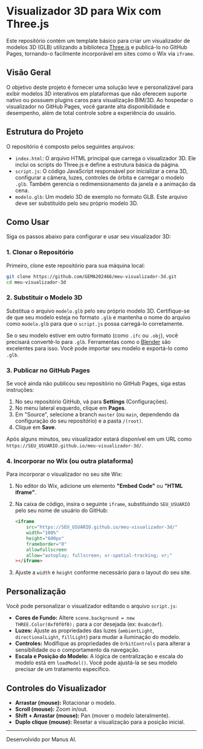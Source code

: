 # Visualizador 3D para Wix com Three.js

Este repositório contém um template básico para criar um visualizador de modelos 3D (GLB) utilizando a biblioteca [Three.js](https://threejs.org/) e publicá-lo no GitHub Pages, tornando-o facilmente incorporável em sites como o Wix via `iframe`.

## Visão Geral

O objetivo deste projeto é fornecer uma solução leve e personalizável para exibir modelos 3D interativos em plataformas que não oferecem suporte nativo ou possuem plugins caros para visualização BIM/3D. Ao hospedar o visualizador no GitHub Pages, você garante alta disponibilidade e desempenho, além de total controle sobre a experiência do usuário.

## Estrutura do Projeto

O repositório é composto pelos seguintes arquivos:

*   `index.html`: O arquivo HTML principal que carrega o visualizador 3D. Ele inclui os scripts do Three.js e define a estrutura básica da página.
*   `script.js`: O código JavaScript responsável por inicializar a cena 3D, configurar a câmera, luzes, controles de órbita e carregar o modelo `.glb`. Também gerencia o redimensionamento da janela e a animação da cena.
*   `modelo.glb`: Um modelo 3D de exemplo no formato GLB. Este arquivo deve ser substituído pelo seu próprio modelo 3D.

## Como Usar

Siga os passos abaixo para configurar e usar seu visualizador 3D:

### 1. Clonar o Repositório

Primeiro, clone este repositório para sua máquina local:

```bash
git clone https://github.com/GEMA202466/meu-visualizador-3d.git
cd meu-visualizador-3d
```

### 2. Substituir o Modelo 3D

Substitua o arquivo `modelo.glb` pelo seu próprio modelo 3D. Certifique-se de que seu modelo esteja no formato `.glb` e mantenha o nome do arquivo como `modelo.glb` para que o `script.js` possa carregá-lo corretamente.

Se o seu modelo estiver em outro formato (como `.ifc` ou `.obj`), você precisará convertê-lo para `.glb`. Ferramentas como o [Blender](https://www.blender.org/) são excelentes para isso. Você pode importar seu modelo e exportá-lo como `.glb`.

### 3. Publicar no GitHub Pages

Se você ainda não publicou seu repositório no GitHub Pages, siga estas instruções:

1.  No seu repositório GitHub, vá para **Settings** (Configurações).
2.  No menu lateral esquerdo, clique em **Pages**.
3.  Em "Source", selecione a branch `master` (ou `main`, dependendo da configuração do seu repositório) e a pasta `/(root)`.
4.  Clique em **Save**.

Após alguns minutos, seu visualizador estará disponível em um URL como `https://SEU_USUARIO.github.io/meu-visualizador-3d/`.

### 4. Incorporar no Wix (ou outra plataforma)

Para incorporar o visualizador no seu site Wix:

1.  No editor do Wix, adicione um elemento **"Embed Code"** ou **"HTML iframe"**.
2.  Na caixa de código, insira o seguinte `iframe`, substituindo `SEU_USUARIO` pelo seu nome de usuário do GitHub:

    ```html
    <iframe
        src="https://SEU_USUARIO.github.io/meu-visualizador-3d/"
        width="100%"
        height="600px"
        frameborder="0"
        allowfullscreen
        allow="autoplay; fullscreen; xr-spatial-tracking; vr;"
    ></iframe>
    ```

3.  Ajuste a `width` e `height` conforme necessário para o layout do seu site.

## Personalização

Você pode personalizar o visualizador editando o arquivo `script.js`:

*   **Cores de Fundo:** Altere `scene.background = new THREE.Color(0xf0f0f0);` para a cor desejada (ex: `0xabcdef`).
*   **Luzes:** Ajuste as propriedades das luzes (`ambientLight`, `directionalLight`, `fillLight`) para mudar a iluminação do modelo.
*   **Controles:** Modifique as propriedades de `OrbitControls` para alterar a sensibilidade ou o comportamento da navegação.
*   **Escala e Posição do Modelo:** A lógica de centralização e escala do modelo está em `loadModel()`. Você pode ajustá-la se seu modelo precisar de um tratamento específico.

## Controles do Visualizador

*   **Arrastar (mouse):** Rotacionar o modelo.
*   **Scroll (mouse):** Zoom in/out.
*   **Shift + Arrastar (mouse):** Pan (mover o modelo lateralmente).
*   **Duplo clique (mouse):** Resetar a visualização para a posição inicial.

--- 

Desenvolvido por Manus AI.
